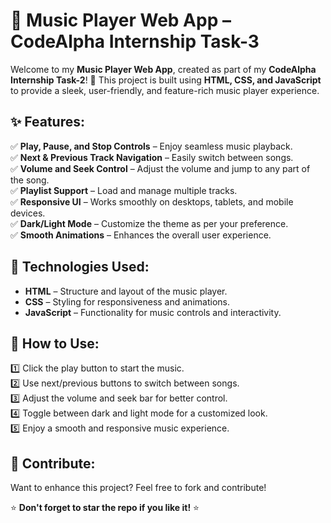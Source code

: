 # 🎵 Music Player Web App – CodeAlpha Internship Task-3

Welcome to my **Music Player Web App**, created as part of my **CodeAlpha Internship Task-2**! 🚀 This project is built using **HTML, CSS, and JavaScript** to provide a sleek, user-friendly, and feature-rich music player experience.

## ✨ Features:

✅ **Play, Pause, and Stop Controls** – Enjoy seamless music playback.  
✅ **Next & Previous Track Navigation** – Easily switch between songs.  
✅ **Volume and Seek Control** – Adjust the volume and jump to any part of the song.  
✅ **Playlist Support** – Load and manage multiple tracks.  
✅ **Responsive UI** – Works smoothly on desktops, tablets, and mobile devices.  
✅ **Dark/Light Mode** – Customize the theme as per your preference.  
✅ **Smooth Animations** – Enhances the overall user experience.  

## 🔧 Technologies Used:

- **HTML** – Structure and layout of the music player.  
- **CSS** – Styling for responsiveness and animations.  
- **JavaScript** – Functionality for music controls and interactivity.  

## 📌 How to Use:

1️⃣ Click the play button to start the music.  
2️⃣ Use next/previous buttons to switch between songs.  
3️⃣ Adjust the volume and seek bar for better control.  
4️⃣ Toggle between dark and light mode for a customized look.  
5️⃣ Enjoy a smooth and responsive music experience.  

## 🤝 Contribute:
Want to enhance this project? Feel free to fork and contribute!  

⭐ **Don't forget to star the repo if you like it!** ⭐

